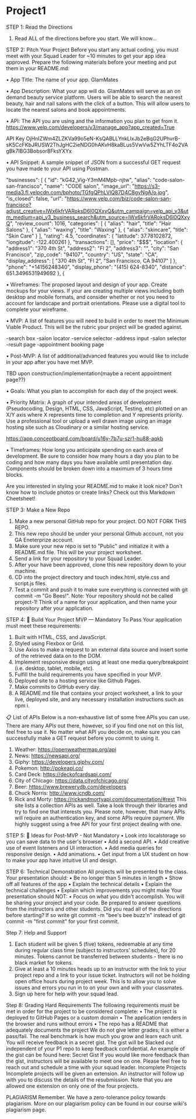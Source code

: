 # Project1

STEP 1: Read the Directions
1.	Read ALL of the directions before you start. We will know...

STEP 2: Pitch Your Project
Before you start any actual coding, you must meet with your Squad Leader for ~10 minutes to get your app idea approved. Prepare the following materials before your meeting and put them in your README.md:

•	App Title: The name of your app.
GlamMates

•	App Description: What your app will do.
GlamMates will serve as an on demand beauty service platform. Users will be able to search the nearest beauty, hair and nail salons with the click of a button. This will allow users to locate the nearest salons and book appointments. 

•	API: The API you are using and the information you plan to get from it.
https://www.yelp.com/developers/v3/manage_app?app_created=True

API Key
OjHnIZWm4ZLZKVa99o5eN-KsQABLLYnkLIxJb2eBqG2UPhvrB-sK5CcFKbJRUSW2ThJgHC2ieNDG0hAKvH8kaBLus5VwVw5ZYhLTF4o2VAgBk7IBG3Bobsor8FksYXYx


•	API Snippet: A sample snippet of JSON from a successful GET request you have made to your API using Postman.

"businesses": [
        {
            "id": "kG42_Vig-Y3mM4Mpb-njtw",
            "alias": "code-salon-san-francisco",
            "name": "CODE salon",
            "image_url": "https://s3-media3.fl.yelpcdn.com/bphoto/TGfgQPhLVlQ87D4C8gvNgA/o.jpg",
            "is_closed": false,
            "url": "https://www.yelp.com/biz/code-salon-san-francisco?adjust_creative=IWx6kfrVARoksD6l0QXxyQ&utm_campaign=yelp_api_v3&utm_medium=api_v3_business_search&utm_source=IWx6kfrVARoksD6l0QXxyQ",
            "review_count": 1016,
            "categories": [
                {
                    "alias": "hair",
                    "title": "Hair Salons"
                },
                {
                    "alias": "waxing",
                    "title": "Waxing"
                },
                {
                    "alias": "skincare",
                    "title": "Skin Care"
                }
            ],
            "rating": 4.5,
            "coordinates": {
                "latitude": 37.78102872,
                "longitude": -122.400261
            },
            "transactions": [],
            "price": "$$$",
            "location": {
                "address1": "370 4th St",
                "address2": "Fl 2",
                "address3": "",
                "city": "San Francisco",
                "zip_code": "94107",
                "country": "US",
                "state": "CA",
                "display_address": [
                    "370 4th St",
                    "Fl 2",
                    "San Francisco, CA 94107"
                ]
            },
            "phone": "+14156248340",
            "display_phone": "(415) 624-8340",
            "distance": 651.3496531949692
        },
        {



•	Wireframes: The proposed layout and design of your app. Create mockups for your views. If your are creating multiple views including both desktop and mobile formats, and consider whether or not you need to account for landscape and portrait orientations. Please use a digital tool to complete your wireframe.

<!-- Low Fidelity Wireframes Template (1).jpg -->


•	MVP: A list of features you will need to build in order to meet the Minimum Viable Product. This will be the rubric your project will be graded against.

-search box
-salon locator
-service selector
-address input
-salon selector
-result page
-appointment booking page

•	Post-MVP: A list of additional/advanced features you would like to include in your app after you have met MVP.

TBD upon construction/implementation(maybe a recent appointment page??)

•	Goals: What you plan to accomplish for each day of the project week.


•	Priority Matrix: A graph of your intended areas of development (Pseudocoding, Design, HTML, CSS, JavaScript, Testing, etc) plotted on an X/Y axis where X represents time to completion and Y represents priority. Use a professional tool or upload a well drawn image using an image hosting site such as Cloudinary or a similar hosting service.

https://app.conceptboard.com/board/u16y-7b7u-szr1-hu88-aqkb





•	Timeframes: How long you anticipate spending on each area of development. Be sure to consider how many hours a day you plan to be coding and how many days you have available until presentation day. Components should be broken down into a maximum of 3 hours time blocks.








Are you interested in styling your README.md to make it look nice? Don't know how to include photos or create links? Check out this Markdown Cheetsheet!


STEP 3: Make a New Repo
1.	Make a new personal GitHub repo for your project. DO NOT FORK THIS REPO.
2.	This new repo should be under your personal Github account, not you GA Eneterprize account.
3.	Make sure your new repo is set to "Public" and initialize it with a README.md file. This will be your project worksheet.
4.	Send a link for your repository to your Squad Leader.
5.	After your have been approved, clone this new repository down to your machine.
6.	CD into the project directory and touch index.html, style.css and script.js files.
7.	Test a commit and push it to make sure everything is connected with git commit -m "Go Bees!".
Note: Your repository should not be called project-1! Think of a name for your application, and then name your repository after your application.


STEP 4: 🔴 Build Your Project MVP — Mandatory To Pass
Your application must meet these requirements:
1.	Built with HTML, CSS, and JavaScript.
2.	Styled using Flexbox or Grid.
3.	Use Axios to make a request to an external data source and insert some of the retrieved data on to the DOM.
4.	Implement responsive design using at least one media query/breakpoint (i.e. desktop, tablet, mobile, etc).
5.	Fulfill the build requirements you have specified in your MVP.
6.	Deployed site to a hosting service like Github Pages.
7.	Make commits to GitHub every day.
8.	A README.md file that contains your project worksheet, a link to your live, deployed site, and any necessary installation instructions such as npm i.

📋 List of APIs
Below is a non-exhaustive list of some free APIs you can use. There are many APIs out there, however, so if you find one not on this list, feel free to use it. No matter what API you decide on, make sure you can successfully make a GET request before you commit to using it.
1.	Weather: https://openweathermap.org/api
2.	News: https://newsapi.org/
3.	Giphy: https://developers.giphy.com/
4.	Pokemon: http://pokeapi.co/
5.	Card Deck: https://deckofcardsapi.com/
6.	City of Chicago: https://data.cityofchicago.org/
7.	Beer: https://www.brewerydb.com/developers
8.	Chuck Norris: http://www.icndb.com/
9.	Rick and Morty: https://rickandmortyapi.com/documentation/#rest
This site lists a collection APIs as well. Take a look through their libraries and try to find one that interests you. Please note, however, that many APIs will require an authentication key, and some APIs require payment. We highly suggest using a free API for your first project dealing with one.


STEP 5: 🔵 Ideas for Post-MVP - Not Mandatory
•	Look into localstorage so you can save data to the user's browser
•	Add a second API.
•	Add creative use of event listeners and UI interaction.
•	Add media queries for responsive design.
•	Add animations.
•	Get input from a UX student on how to make your app have intuitive UI and design.

STEP 6: Technical Demonstration
All projects will be presented to the class. Your presentation should:
•	Be no longer than 5 minutes in length
•	Show off all features of the app
•	Explain the technical details
•	Explain the technical challenges
•	Explain which improvements you might make
Your presentation should NOT:
•	Focus on what you didn't accomplish.
You will be sharing your project and your code. Be prepared to answer questions from the instructors and other students.
Did you read all of the directions before starting? If so write git commit -m "bee's bee buzz'n" instead of git commit -m "first commit" for your first commit.


Step 7: Help and Support
1.	Each student will be given 5 (five) tokens, redeemable at any time during regular class time (subject to instructors' schedules), for 20 minutes. Tokens cannot be transferred between students - there is no black market for tokens.
2.	Give at least a 10 minutes heads up to an instructor with the link to your project repo and a link to your issue ticket. Instructors will not be holding open office hours during project week. This is to allow you to solve issues and errors you run in to on your own and with your classmates.
3.	Sign up here for help with your squad lead.


Step 8: Grading
Hard Requirements
The following requirements must be met in order for the project to be considered complete:
•	The project is deployed to GitHub Pages or a custom domain
•	The application renders in the browser and runs without errors
•	The repo has a README that adequately documents the project
We do not give letter grades; it is either a pass/fail. The real benchmark is how much you grow and learn each unit.
You will receive feedback in a secret gist. The gist will be Slacked out independent of your P1 repo to keep feedback confidential.
An example of the gist can be found here: Secret Gist
If you would like more feedback than the gist, instructors will be available to meet one on one. Please feel free to reach out and schedule a time with your squad leader.
Incomplete Projects
Incomplete projects will be given an extension. An instructor will follow up with you to discuss the details of the resubmission. Note that you are allowed one extension on only one of the four projects.


PLAGIARISM
Remember. We have a zero-tolerance policy towards plagiarism. More on our plagiarism policy can be found in our course wiki's plagiarism page.

